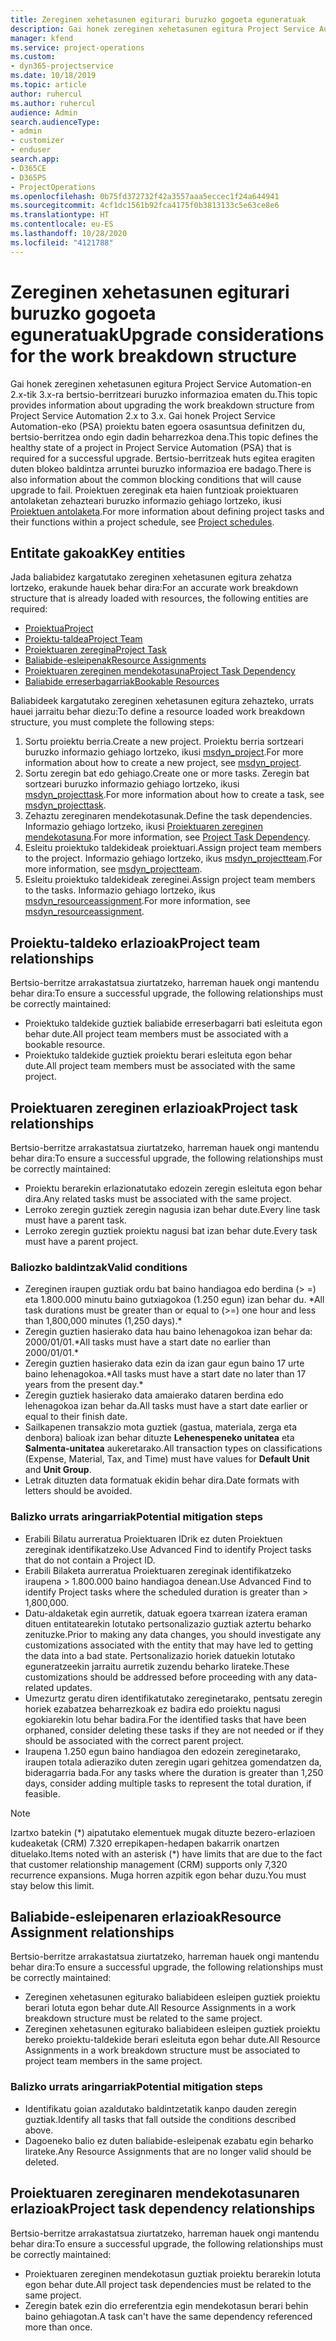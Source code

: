 ```yaml
---
title: Zereginen xehetasunen egiturari buruzko gogoeta eguneratuak
description: Gai honek zereginen xehetasunen egitura Project Service Automation-en 2.x-tik 3.x-ra bertsio-berritzeari buruzko informazioa ematen du.
manager: kfend
ms.service: project-operations
ms.custom:
- dyn365-projectservice
ms.date: 10/18/2019
ms.topic: article
author: ruhercul
ms.author: ruhercul
audience: Admin
search.audienceType:
- admin
- customizer
- enduser
search.app:
- D365CE
- D365PS
- ProjectOperations
ms.openlocfilehash: 0b75fd372732f42a3557aaa5eccec1f24a644941
ms.sourcegitcommit: 4cf1dc1561b92fca4175f0b3813133c5e63ce8e6
ms.translationtype: HT
ms.contentlocale: eu-ES
ms.lasthandoff: 10/28/2020
ms.locfileid: "4121788"
---
```

# <a name="upgrade-considerations-for-the-work-breakdown-structure"></a><span data-ttu-id="2ea35-103">Zereginen xehetasunen egiturari buruzko gogoeta eguneratuak</span><span class="sxs-lookup"><span data-stu-id="2ea35-103">Upgrade considerations for the work breakdown structure</span></span>
<span data-ttu-id="2ea35-104">Gai honek zereginen xehetasunen egitura Project Service Automation-en 2.x-tik 3.x-ra bertsio-berritzeari buruzko informazioa ematen du.</span><span class="sxs-lookup"><span data-stu-id="2ea35-104">This topic provides information about upgrading the work breakdown structure from Project Service Automation 2.x to 3.x.</span></span> <span data-ttu-id="2ea35-105">Gai honek Project Service Automation-eko (PSA) proiektu baten egoera osasuntsua definitzen du, bertsio-berritzea ondo egin dadin beharrezkoa dena.</span><span class="sxs-lookup"><span data-stu-id="2ea35-105">This topic defines the healthy state of a project in Project Service Automation (PSA) that is required for a successful upgrade.</span></span> <span data-ttu-id="2ea35-106">Bertsio-berritzeak huts egitea eragiten duten blokeo baldintza arruntei buruzko informazioa ere badago.</span><span class="sxs-lookup"><span data-stu-id="2ea35-106">There is also information about the common blocking conditions that will cause upgrade to fail.</span></span> <span data-ttu-id="2ea35-107">Proiektuen zereginak eta haien funtzioak proiektuaren antolaketan zehazteari buruzko informazio gehiago lortzeko, ikusi [Proiektuen antolaketa](project-creating.md).</span><span class="sxs-lookup"><span data-stu-id="2ea35-107">For more information about defining project tasks and their functions within a project schedule, see [Project schedules](project-creating.md).</span></span>

## <a name="key-entities"></a><span data-ttu-id="2ea35-108">Entitate gakoak</span><span class="sxs-lookup"><span data-stu-id="2ea35-108">Key entities</span></span>
<span data-ttu-id="2ea35-109">Jada baliabidez kargatutako zereginen xehetasunen egitura zehatza lortzeko, erakunde hauek behar dira:</span><span class="sxs-lookup"><span data-stu-id="2ea35-109">For an accurate work breakdown structure that is already loaded with resources, the following entities are required:</span></span>

- [<span data-ttu-id="2ea35-110">Proiektua</span><span class="sxs-lookup"><span data-stu-id="2ea35-110">Project</span></span>](https://docs.microsoft.com/dynamics365/customerengagement/on-premises/developer/entities/msdyn_project)
- [<span data-ttu-id="2ea35-111">Proiektu-taldea</span><span class="sxs-lookup"><span data-stu-id="2ea35-111">Project Team</span></span>](https://docs.microsoft.com/dynamics365/customerengagement/on-premises/developer/entities/msdyn_projectteam)
- [<span data-ttu-id="2ea35-112">Proiektuaren zeregina</span><span class="sxs-lookup"><span data-stu-id="2ea35-112">Project Task</span></span>](https://docs.microsoft.com/dynamics365/customerengagement/on-premises/developer/entities/msdyn_projecttask)
- [<span data-ttu-id="2ea35-113">Baliabide-esleipenak</span><span class="sxs-lookup"><span data-stu-id="2ea35-113">Resource Assignments</span></span>](https://docs.microsoft.com/dynamics365/customerengagement/on-premises/developer/entities/msdyn_resourceassignment)
- [<span data-ttu-id="2ea35-114">Proiektuaren zereginen mendekotasuna</span><span class="sxs-lookup"><span data-stu-id="2ea35-114">Project Task Dependency</span></span>](https://docs.microsoft.com/dynamics365/customerengagement/on-premises/developer/entities/msdyn_projecttaskdependency)
- [<span data-ttu-id="2ea35-115">Baliabide erreserbagarriak</span><span class="sxs-lookup"><span data-stu-id="2ea35-115">Bookable Resources</span></span>](https://docs.microsoft.com/dynamics365/customerengagement/on-premises/developer/entities/bookableresource)

<span data-ttu-id="2ea35-116">Baliabideek kargatutako zereginen xehetasunen egitura zehazteko, urrats hauei jarraitu behar diezu:</span><span class="sxs-lookup"><span data-stu-id="2ea35-116">To define a resource loaded work breakdown structure, you must complete the following steps:</span></span>

1. <span data-ttu-id="2ea35-117">Sortu proiektu berria.</span><span class="sxs-lookup"><span data-stu-id="2ea35-117">Create a new project.</span></span> <span data-ttu-id="2ea35-118">Proiektu berria sortzeari buruzko informazio gehiago lortzeko, ikusi [msdyn_project](https://docs.microsoft.com/dynamics365/customerengagement/on-premises/developer/entities/msdyn_project).</span><span class="sxs-lookup"><span data-stu-id="2ea35-118">For more information about how to create a new project, see [msdyn_project](https://docs.microsoft.com/dynamics365/customerengagement/on-premises/developer/entities/msdyn_project).</span></span>
2. <span data-ttu-id="2ea35-119">Sortu zeregin bat edo gehiago.</span><span class="sxs-lookup"><span data-stu-id="2ea35-119">Create one or more tasks.</span></span> <span data-ttu-id="2ea35-120">Zeregin bat sortzeari buruzko informazio gehiago lortzeko, ikusi [msdyn_projecttask](https://docs.microsoft.com/dynamics365/customerengagement/on-premises/developer/entities/msdyn_projecttask).</span><span class="sxs-lookup"><span data-stu-id="2ea35-120">For more information about how to create a task, see [msdyn_projecttask](https://docs.microsoft.com/dynamics365/customerengagement/on-premises/developer/entities/msdyn_projecttask).</span></span>
3. <span data-ttu-id="2ea35-121">Zehaztu zereginaren mendekotasunak.</span><span class="sxs-lookup"><span data-stu-id="2ea35-121">Define the task dependencies.</span></span> <span data-ttu-id="2ea35-122">Informazio gehiago lortzeko, ikusi [Proiektuaren zereginen mendekotasuna](https://docs.microsoft.com/dynamics365/customerengagement/on-premises/developer/entities/msdyn_projecttaskdependency).</span><span class="sxs-lookup"><span data-stu-id="2ea35-122">For more information, see [Project Task Dependency](https://docs.microsoft.com/dynamics365/customerengagement/on-premises/developer/entities/msdyn_projecttaskdependency).</span></span>
4. <span data-ttu-id="2ea35-123">Esleitu proiektuko taldekideak proiektuari.</span><span class="sxs-lookup"><span data-stu-id="2ea35-123">Assign project team members to the project.</span></span> <span data-ttu-id="2ea35-124">Informazio gehiago lortzeko, ikus [msdyn_projectteam](https://docs.microsoft.com/dynamics365/customerengagement/on-premises/developer/entities/msdyn_projectteam).</span><span class="sxs-lookup"><span data-stu-id="2ea35-124">For more information, see [msdyn_projectteam](https://docs.microsoft.com/dynamics365/customerengagement/on-premises/developer/entities/msdyn_projectteam).</span></span>
5. <span data-ttu-id="2ea35-125">Esleitu proiektuko taldekideak zereginei.</span><span class="sxs-lookup"><span data-stu-id="2ea35-125">Assign project team members to the tasks.</span></span> <span data-ttu-id="2ea35-126">Informazio gehiago lortzeko, ikus [msdyn_resourceassignment](https://docs.microsoft.com/dynamics365/customerengagement/on-premises/developer/entities/msdyn_resourceassignment).</span><span class="sxs-lookup"><span data-stu-id="2ea35-126">For more information, see [msdyn_resourceassignment](https://docs.microsoft.com/dynamics365/customerengagement/on-premises/developer/entities/msdyn_resourceassignment).</span></span>

## <a name="project-team-relationships"></a><span data-ttu-id="2ea35-127">Proiektu-taldeko erlazioak</span><span class="sxs-lookup"><span data-stu-id="2ea35-127">Project team relationships</span></span>

<span data-ttu-id="2ea35-128">Bertsio-berritze arrakastatsua ziurtatzeko, harreman hauek ongi mantendu behar dira:</span><span class="sxs-lookup"><span data-stu-id="2ea35-128">To ensure a successful upgrade, the following relationships must be correctly maintained:</span></span>
- <span data-ttu-id="2ea35-129">Proiektuko taldekide guztiek baliabide erreserbagarri bati esleituta egon behar dute.</span><span class="sxs-lookup"><span data-stu-id="2ea35-129">All project team members must be associated with a bookable resource.</span></span>
- <span data-ttu-id="2ea35-130">Proiektuko taldekide guztiek proiektu berari esleituta egon behar dute.</span><span class="sxs-lookup"><span data-stu-id="2ea35-130">All project team members must be associated with the same project.</span></span> 

## <a name="project-task-relationships"></a><span data-ttu-id="2ea35-131">Proiektuaren zereginen erlazioak</span><span class="sxs-lookup"><span data-stu-id="2ea35-131">Project task relationships</span></span>
<span data-ttu-id="2ea35-132">Bertsio-berritze arrakastatsua ziurtatzeko, harreman hauek ongi mantendu behar dira:</span><span class="sxs-lookup"><span data-stu-id="2ea35-132">To ensure a successful upgrade, the following relationships must be correctly maintained:</span></span>

- <span data-ttu-id="2ea35-133">Proiektu berarekin erlazionatutako edozein zeregin esleituta egon behar dira.</span><span class="sxs-lookup"><span data-stu-id="2ea35-133">Any related tasks must be associated with the same project.</span></span>
- <span data-ttu-id="2ea35-134">Lerroko zeregin guztiek zeregin nagusia izan behar dute.</span><span class="sxs-lookup"><span data-stu-id="2ea35-134">Every line task must have a parent task.</span></span>
- <span data-ttu-id="2ea35-135">Lerroko zeregin guztiek proiektu nagusi bat izan behar dute.</span><span class="sxs-lookup"><span data-stu-id="2ea35-135">Every task must have a parent project.</span></span>

### <a name="valid-conditions"></a><span data-ttu-id="2ea35-136">Baliozko baldintzak</span><span class="sxs-lookup"><span data-stu-id="2ea35-136">Valid conditions</span></span>

- <span data-ttu-id="2ea35-137">Zereginen iraupen guztiak ordu bat baino handiagoa edo berdina (> =) eta 1.800.000 minutu baino gutxiagokoa (1.250 egun) izan behar du. \*</span><span class="sxs-lookup"><span data-stu-id="2ea35-137">All task durations must be greater than or equal to (>=) one hour and less than 1,800,000 minutes (1,250 days).\*</span></span>
- <span data-ttu-id="2ea35-138">Zeregin guztien hasierako data hau baino lehenagokoa izan behar da: 2000/01/01.\*</span><span class="sxs-lookup"><span data-stu-id="2ea35-138">All tasks must have a start date no earlier than 2000/01/01.\*</span></span>
- <span data-ttu-id="2ea35-139">Zeregin guztien hasierako data ezin da izan gaur egun baino 17 urte baino lehenagokoa.\*</span><span class="sxs-lookup"><span data-stu-id="2ea35-139">All tasks must have a start date no later than 17 years from the present day.\*</span></span>
- <span data-ttu-id="2ea35-140">Zeregin guztiek hasierako data amaierako dataren berdina edo lehenagokoa izan behar da.</span><span class="sxs-lookup"><span data-stu-id="2ea35-140">All tasks must have a start date earlier or equal to their finish date.</span></span>
- <span data-ttu-id="2ea35-141">Sailkapenen transakzio mota guztiek (gastua, materiala, zerga eta denbora) balioak izan behar dituzte **Lehenespeneko unitatea** eta **Salmenta-unitatea** aukeretarako.</span><span class="sxs-lookup"><span data-stu-id="2ea35-141">All transaction types on classifications (Expense, Material, Tax, and Time) must have values for **Default Unit** and **Unit Group**.</span></span>
- <span data-ttu-id="2ea35-142">Letrak dituzten data formatuak ekidin behar dira.</span><span class="sxs-lookup"><span data-stu-id="2ea35-142">Date formats with letters should be avoided.</span></span>

### <a name="potential-mitigation-steps"></a><span data-ttu-id="2ea35-143">Balizko urrats aringarriak</span><span class="sxs-lookup"><span data-stu-id="2ea35-143">Potential mitigation steps</span></span>
- <span data-ttu-id="2ea35-144">Erabili Bilatu aurreratua Proiektuaren IDrik ez duten Proiektuen zereginak identifikatzeko.</span><span class="sxs-lookup"><span data-stu-id="2ea35-144">Use Advanced Find to identify Project tasks that do not contain a Project ID.</span></span>
- <span data-ttu-id="2ea35-145">Erabili Bilaketa aurreratua Proiektuaren zereginak identifikatzeko iraupena > 1.800.000 baino handiagoa denean.</span><span class="sxs-lookup"><span data-stu-id="2ea35-145">Use Advanced Find to identify Project tasks where the scheduled duration is greater than > 1,800,000.</span></span>
- <span data-ttu-id="2ea35-146">Datu-aldaketak egin aurretik, datuak egoera txarrean izatera eraman dituen entitatearekin lotutako pertsonalizazio guztiak aztertu beharko zenituzke.</span><span class="sxs-lookup"><span data-stu-id="2ea35-146">Prior to making any data changes, you should investigate any customizations associated with the entity that may have led to getting the data into a bad state.</span></span> <span data-ttu-id="2ea35-147">Pertsonalizazio horiek datuekin lotutako eguneratzeekin jarraitu aurretik zuzendu beharko lirateke.</span><span class="sxs-lookup"><span data-stu-id="2ea35-147">These customizations should be addressed before proceeding with any data-related updates.</span></span>
- <span data-ttu-id="2ea35-148">Umezurtz geratu diren identifikatutako zereginetarako, pentsatu zeregin horiek ezabatzea beharrezkoak ez badira edo proiektu nagusi egokiarekin lotu behar badira.</span><span class="sxs-lookup"><span data-stu-id="2ea35-148">For the identified tasks that have been orphaned, consider deleting these tasks if they are not needed or if they should be associated with the correct parent project.</span></span>
- <span data-ttu-id="2ea35-149">Iraupena 1.250 egun baino handiagoa den edozein zereginetarako, iraupen totala adieraziko duten zeregin ugari gehitzea gomendatzen da, bideragarria bada.</span><span class="sxs-lookup"><span data-stu-id="2ea35-149">For any tasks where the duration is greater than 1,250 days, consider adding multiple tasks to represent the total duration, if feasible.</span></span>

> [!NOTE]
> <span data-ttu-id="2ea35-150">Izartxo batekin (\*) aipatutako elementuek mugak dituzte bezero-erlazioen kudeaketak (CRM) 7.320 errepikapen-hedapen bakarrik onartzen dituelako.</span><span class="sxs-lookup"><span data-stu-id="2ea35-150">Items noted with an asterisk (\*) have limits that are due to the fact that customer relationship management (CRM) supports only 7,320 recurrence expansions.</span></span> <span data-ttu-id="2ea35-151">Muga horren azpitik egon behar duzu.</span><span class="sxs-lookup"><span data-stu-id="2ea35-151">You must stay below this limit.</span></span>

## <a name="resource-assignment-relationships"></a><span data-ttu-id="2ea35-152">Baliabide-esleipenaren erlazioak</span><span class="sxs-lookup"><span data-stu-id="2ea35-152">Resource Assignment relationships</span></span>
<span data-ttu-id="2ea35-153">Bertsio-berritze arrakastatsua ziurtatzeko, harreman hauek ongi mantendu behar dira:</span><span class="sxs-lookup"><span data-stu-id="2ea35-153">To ensure a successful upgrade, the following relationships must be correctly maintained:</span></span>

- <span data-ttu-id="2ea35-154">Zereginen xehetasunen egiturako baliabideen esleipen guztiek proiektu berari lotuta egon behar dute.</span><span class="sxs-lookup"><span data-stu-id="2ea35-154">All Resource Assignments in a work breakdown structure must be related to the same project.</span></span>
- <span data-ttu-id="2ea35-155">Zereginen xehetasunen egiturako baliabideen esleipen guztiek proiektu bereko proiektu-taldekide berari esleituta egon behar dute.</span><span class="sxs-lookup"><span data-stu-id="2ea35-155">All Resource Assignments in a work breakdown structure must be associated to project team members in the same project.</span></span>

### <a name="potential-mitigation-steps"></a><span data-ttu-id="2ea35-156">Balizko urrats aringarriak</span><span class="sxs-lookup"><span data-stu-id="2ea35-156">Potential mitigation steps</span></span>
- <span data-ttu-id="2ea35-157">Identifikatu goian azaldutako baldintzetatik kanpo dauden zeregin guztiak.</span><span class="sxs-lookup"><span data-stu-id="2ea35-157">Identify all tasks that fall outside the conditions described above.</span></span>  
- <span data-ttu-id="2ea35-158">Dagoeneko balio ez duten baliabide-esleipenak ezabatu egin beharko lirateke.</span><span class="sxs-lookup"><span data-stu-id="2ea35-158">Any Resource Assignments that are no longer valid should be deleted.</span></span>

## <a name="project-task-dependency-relationships"></a><span data-ttu-id="2ea35-159">Proiektuaren zereginaren mendekotasunaren erlazioak</span><span class="sxs-lookup"><span data-stu-id="2ea35-159">Project task dependency relationships</span></span>
<span data-ttu-id="2ea35-160">Bertsio-berritze arrakastatsua ziurtatzeko, harreman hauek ongi mantendu behar dira:</span><span class="sxs-lookup"><span data-stu-id="2ea35-160">To ensure a successful upgrade, the following relationships must be correctly maintained:</span></span>

- <span data-ttu-id="2ea35-161">Proiektuaren zereginen mendekotasun guztiak proiektu berarekin lotuta egon behar dute.</span><span class="sxs-lookup"><span data-stu-id="2ea35-161">All project task dependencies must be related to the same project.</span></span>
- <span data-ttu-id="2ea35-162">Zeregin batek ezin dio erreferentzia egin mendekotasun berari behin baino gehiagotan.</span><span class="sxs-lookup"><span data-stu-id="2ea35-162">A task can't have the same dependency referenced more than once.</span></span>
